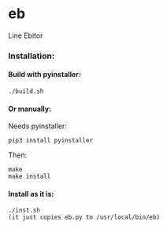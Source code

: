 # eb
Line Ebitor
### Installation:
#### Build with pyinstaller:
```
./build.sh
```
#### Or manually:
Needs pyinstaller:
```
pip3 install pyinstaller
```
Then:
```
make
make install
```
#### Install as it is:
```
./inst.sh
(it just copies eb.py to /usr/local/bin/eb)
```